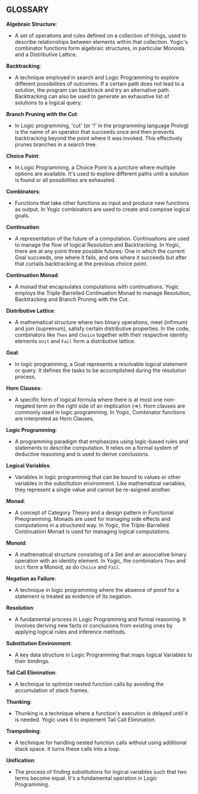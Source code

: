 ## **GLOSSARY**

**Algebraic Structure**:  
- A set of operations and rules defined on a collection of things, used to
describe relationships between elements within that collection. Yogic's
combinator functions form algebraic structures, in particular Monoids and
a Distributive Lattice.

**Backtracking**:  
- A technique employed in search and Logic Programming to explore different
possibilities of outcomes. If a certain path does not lead to a solution, the
program can backtrack and try an alternative path. Backtracking can also be
used to generate an exhaustive list of solutions to a logical query.

**Branch Pruning with the Cut**:  
- In Logic programming, 'cut' (or '!' in the programming language Prolog) is the
name of an operator that succeeds once and then prevents backtracking beyond
the point where it was invoked. This effectively prunes branches in a search
tree.

**Choice Point**:  
- In Logic Programming, a Choice Point is a juncture where multiple options
are available. It's used to explore different paths until a solution is found
or all possibilities are exhausted.

**Combinators**:  
- Functions that take other functions as input and produce new functions as
output. In Yogic combinators are used to create and compose logical goals.

**Continuation**:  
- A representation of the future of a computation. Continuations are used to
manage the flow of logical Resolution and Backtracking. In Yogic, there are at
any point three possible futures: One in which the current Goal succeeds, one
where it fails, and one where it succeeds but after that curtails
backtracking at the previous choice point.

**Continuation Monad**:  
- A monad that encapsulates computations with continuations. Yogic employs the
Triple-Barrelled Continuation Monad to manage Resolution, Backtracking and
Branch Pruning with the Cut.

**Distributive Lattice**:  
- A mathematical structure where two binary operations, meet (infimum) and join
(supremum), satisfy certain distributive properties. In the code, combinators
like `Then` and `Choice` together with their respective identity elements
`Unit` and `Fail` form a distributive lattice.

**Goal**:  
- In logic programming, a Goal represents a resolvable logical statement or
query. It defines the tasks to be accomplished during the resolution process.

**Horn Clauses**:  
- A specific form of logical formula where there is at most one non-negated term
on the right side of an implication (=>). Horn clauses are commonly used in
logic programming. In Yogic, Combinator functions are interpreted as Horn
Clauses.

**Logic Programming**:  
- A programming paradigm that emphasizes using logic-based rules and statements
to describe computation. It relies on a formal system of deductive reasoning
and is used to derive conclusions.

**Logical Variables**:  
- Variables in logic programming that can be bound to values or other variables
in the substitution environment. Like mathematical variables, they represent a
single value and cannot be re-asigned another.

**Monad**:  
- A concept of Category Theory and a design pattern in Functional Preogramming.
Monads are used for managing side effects and computations in a structured
way. In Yogic, the Triple-Barrelled Continuation Monad is used for managing
logical computations.

**Monoid**:  
- A mathematical structure consisting of a Set and an associative binary
operation with an identity element. In Yogic, the combinators `Then` and
`Unit` form a Monoid, as do `Choice` and `Fail`.

**Negation as Failure**:  
- A technique in logic programming where the absence of proof for a statement is
treated as evidence of its negation.

**Resolution**:  
- A fundamental process in Logic Programming and formal reasoning. It involves
deriving new facts or conclusions from existing ones by applying logical rules
and inference methods.

**Substitution Environment**:  
- A key data structure in Logic Programming that maps logical Variables to their
bindings.

**Tail Call Elimination**:  
- A technique to optimize nested function calls by avoiding the accumulation of
stack frames.

**Thunking**:  
- Thunking is a technique where a function's execution is delayed until it is
needed. Yogic uses it to implement Tail Call Elimination.

**Trampolining**:  
- A technique for handling nested function calls without using additional stack
space. It turns these calls into a loop.

**Unification**:  
- The process of finding substitutions for logical variables such that two terms
become equal. It's a fundamental operation in Logic Programming.
